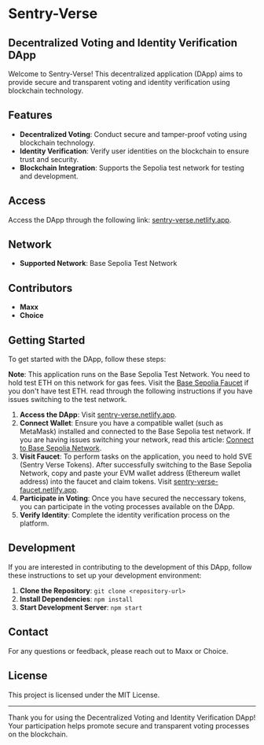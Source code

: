 # Sentry-Verse
## Decentralized Voting and Identity Verification DApp

Welcome to Sentry-Verse! This decentralized application (DApp) aims to provide secure and transparent voting and identity verification using blockchain technology.

## Features

- **Decentralized Voting**: Conduct secure and tamper-proof voting using blockchain technology.
- **Identity Verification**: Verify user identities on the blockchain to ensure trust and security.
- **Blockchain Integration**: Supports the Sepolia test network for testing and development.

## Access

Access the DApp through the following link: [sentry-verse.netlify.app](https://sentry-verse.netlify.app).

## Network

- **Supported Network**: Base Sepolia Test Network

## Contributors

- **Maxx**
- **Choice**

## Getting Started

To get started with the DApp, follow these steps:

**Note**: This application runs on the Base Sepolia Test Network. You need to hold test ETH on this network for gas fees. Visit the [Base Sepolia Faucet](https://www.alchemy.com/faucets/base-sepolia) if you don't have test ETH. read through the following instructions if you have issues switching to the test network.

1. **Access the DApp**: Visit [sentry-verse.netlify.app](https://sentry-verse.netlify.app).
2. **Connect Wallet**: Ensure you have a compatible wallet (such as MetaMask) installed and connected to the Base Sepolia test network. If you are having issues switching your network, read this article: [Connect to Base Sepolia Network](https://revoke.cash/learn/wallets/add-network/base-sepolia).
3. **Visit Faucet**: To perform tasks on the application, you need to hold SVE (Sentry Verse Tokens). After successfully switching to the Base Sepolia Network, copy and paste your EVM wallet address (Ethereum wallet address) into the faucet and claim tokens. Visit [sentry-verse-faucet.netlify.app](https://sentry-verse-faucet.netlify.app/).
4. **Participate in Voting**: Once you have secured the neccessary tokens, you can participate in the voting processes available on the DApp.
5. **Verify Identity**: Complete the identity verification process on the platform.

## Development

If you are interested in contributing to the development of this DApp, follow these instructions to set up your development environment:

1. **Clone the Repository**: `git clone <repository-url>`
2. **Install Dependencies**: `npm install`
3. **Start Development Server**: `npm start`

## Contact

For any questions or feedback, please reach out to Maxx or Choice.

## License

This project is licensed under the MIT License.

---

Thank you for using the Decentralized Voting and Identity Verification DApp! Your participation helps promote secure and transparent voting processes on the blockchain.

